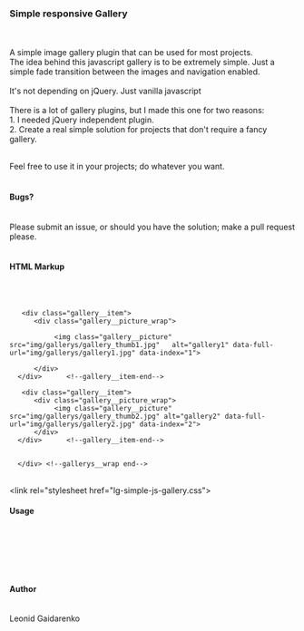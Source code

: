 <h3>Simple responsive Gallery</h3><br><br>
A simple image gallery plugin that can be used for most projects.<br> 
The idea behind this javascript gallery is to be extremely simple. Just a simple fade transition between the images and navigation enabled.<br><br>
It's not depending on jQuery. Just vanilla javascript<br><br>
There is a lot of gallery plugins, but I made this one for two reasons:<br>
1.	I needed jQuery independent plugin.<br>
2.	Create a real simple solution for projects that don't require a fancy gallery.<br><br>

Feel free to use it in your projects; do whatever you want.<br><br>

<h4>Bugs?</h4><br>
Please submit an issue, or should you have the solution; make a pull request please.<br><br>
<h4>HTML Markup</h4><br><br>
      <div class="gallerys__wrap"> 
         
       <div class="gallery__item">
          <div class="gallery__picture_wrap">
              
               <img class="gallery__picture"  src="img/gallerys/gallery_thumb1.jpg"   alt="gallery1" data-full-url="img/gallerys/gallery1.jpg" data-index="1">
               
          </div>   
      </div>      <!--gallery__item-end-->
      
       <div class="gallery__item">
          <div class="gallery__picture_wrap">
               <img class="gallery__picture"  src="img/gallerys/gallery_thumb2.jpg" alt="gallery2" data-full-url="img/gallerys/gallery2.jpg" data-index="2">
          </div>   
      </div>      <!--gallery__item-end-->
      
                      
      </div> <!--gallerys__wrap end-->
<br><link rel="stylesheet href="lg-simple-js-gallery.css"><br>
<h4>Usage</h4><br><br><link rel="stylesheet href="lg-simple-js-gallery.css">
<script type="text/javascript" src="lg-simple-js-gallery.js "></script>





<br><br>

<h4>Author</h4><br>
Leonid Gaidarenko
